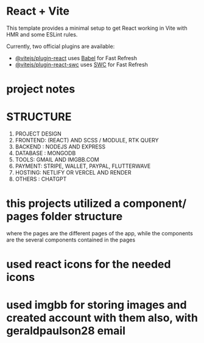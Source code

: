 # React + Vite

This template provides a minimal setup to get React working in Vite with HMR and some ESLint rules.

Currently, two official plugins are available:

- [@vitejs/plugin-react](https://github.com/vitejs/vite-plugin-react/blob/main/packages/plugin-react/README.md) uses [Babel](https://babeljs.io/) for Fast Refresh
- [@vitejs/plugin-react-swc](https://github.com/vitejs/vite-plugin-react-swc) uses [SWC](https://swc.rs/) for Fast Refresh

# project notes

# STRUCTURE

1. PROJECT DESIGN
2. FRONTEND: (REACT) AND SCSS / MODULE, RTK QUERY
3. BACKEND : NODEJS AND EXPRESS
4. DATABASE : MONGODB
5. TOOLS: GMAIL AND IMGBB.COM
6. PAYMENT: STRIPE, WALLET, PAYPAL, FLUTTERWAVE
7. HOSTING: NETLIFY OR VERCEL AND RENDER
8. OTHERS : CHATGPT

# this projects utilized a component/ pages folder structure

where the pages are the different pages of the app, while the components are the several components contained in the pages

# used react icons for the needed icons

# used imgbb for storing images and created account with them also, with geraldpaulson28 email
